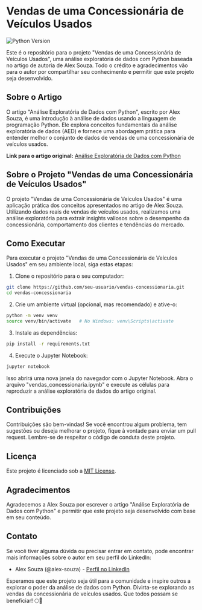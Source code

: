 # Vendas de uma Concessionária de Veículos Usados

![Python Version](https://img.shields.io/badge/python-3.x-blue.svg)

Este é o repositório para o projeto "Vendas de uma Concessionária de Veículos Usados", uma análise exploratória de dados com Python baseada no artigo de autoria de Alex Souza. Todo o crédito e agradecimentos vão para o autor por compartilhar seu conhecimento e permitir que este projeto seja desenvolvido.

## Sobre o Artigo

O artigo "Análise Exploratória de Dados com Python", escrito por Alex Souza, é uma introdução à análise de dados usando a linguagem de programação Python. Ele explora conceitos fundamentais da análise exploratória de dados (AED) e fornece uma abordagem prática para entender melhor o conjunto de dados de vendas de uma concessionária de veículos usados.

**Link para o artigo original:** [Análise Exploratória de Dados com Python](https://medium.com/@aasouzaconsult/python-para-an%C3%A1lise-de-dados-24028d7013b3)

## Sobre o Projeto "Vendas de uma Concessionária de Veículos Usados"

O projeto "Vendas de uma Concessionária de Veículos Usados" é uma aplicação prática dos conceitos apresentados no artigo de Alex Souza. Utilizando dados reais de vendas de veículos usados, realizamos uma análise exploratória para extrair insights valiosos sobre o desempenho da concessionária, comportamento dos clientes e tendências do mercado.

## Como Executar

Para executar o projeto "Vendas de uma Concessionária de Veículos Usados" em seu ambiente local, siga estas etapas:

1. Clone o repositório para o seu computador:

```bash
git clone https://github.com/seu-usuario/vendas-concessionaria.git
cd vendas-concessionaria
```

2. Crie um ambiente virtual (opcional, mas recomendado) e ative-o:

```bash
python -m venv venv
source venv/bin/activate   # No Windows: venv\Scripts\activate
```

3. Instale as dependências:

```bash
pip install -r requirements.txt
```

4. Execute o Jupyter Notebook:

```bash
jupyter notebook
```

Isso abrirá uma nova janela do navegador com o Jupyter Notebook. Abra o arquivo "vendas_concessionaria.ipynb" e execute as células para reproduzir a análise exploratória de dados do artigo original.

## Contribuições

Contribuições são bem-vindas! Se você encontrou algum problema, tem sugestões ou deseja melhorar o projeto, fique à vontade para enviar um pull request. Lembre-se de respeitar o código de conduta deste projeto.

## Licença

Este projeto é licenciado sob a [MIT License](LICENSE).

## Agradecimentos

Agradecemos a Alex Souza por escrever o artigo "Análise Exploratória de Dados com Python" e permitir que este projeto seja desenvolvido com base em seu conteúdo.

## Contato

Se você tiver alguma dúvida ou precisar entrar em contato, pode encontrar mais informações sobre o autor em seu perfil do LinkedIn:

- Alex Souza (@alex-souza) - [Perfil no LinkedIn](https://www.linkedin.com/in/alex-souza/)

Esperamos que este projeto seja útil para a comunidade e inspire outros a explorar o poder da análise de dados com Python. 
Divirta-se explorando as vendas da concessionária de veículos usados. Que todos possam se beneficiar! 🌕🌈